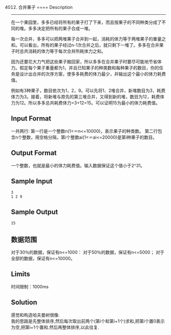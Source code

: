 4012. 合并果子
====
Description
------
在一个果园里，多多已经将所有的果子打了下来，而且按果子的不同种类分成了不同的堆。多多决定把所有的果子合成一堆。

每一次合并，多多可以把两堆果子合并到一起，消耗的体力等于两堆果子的重量之和。可以看出，所有的果子经过n-1次合并之后，就只剩下一堆了。多多在合并果子时总共消耗的体力等于每次合并所耗体力之和。

因为还要花大力气把这些果子搬回家，所以多多在合并果子时要尽可能地节省体力。假定每个果子重量都为1，并且已知果子的种类数和每种果子的数目，你的任务是设计出合并的次序方案，使多多耗费的体力最少，并输出这个最小的体力耗费值。

例如有3种果子，数目依次为1，2，9。可以先将1、2堆合并，新堆数目为3，耗费体力为3。接着，将新堆与原先的第三堆合并，又得到新的堆，数目为12，耗费体力为12。所以多多总共耗费体力=3+12=15。可以证明15为最小的体力耗费值。

Input Format
------
一共两行: 第一行是一个整数n(1<＝n<=10000)，表示果子的种类数。 第二行包含n个整数，用空格分隔，第i个整数ai(1<＝ai<=20000)是第i种果子的数目。

Output Format
------
一个整数，也就是最小的体力耗费值。输入数据保证这个值小于2^31。

Sample Input
----
	3 
	1 2 9
Sample Output
-----
	15
数据范围
------
对于30％的数据，保证有n<=1000： 对于50％的数据，保证有n<=5000； 对于全部的数据，保证有n<=10000。

Limits
---------
时间限制：1000ms

Solution
-----
感觉和构造哈夫曼树很像.<br>
我的思路是先整体排序,然后每次取出前两个(第i个和第i+1个)求和,把第i个置0表示为空,把第i+1个置和.然后再整体排序,以此往复.